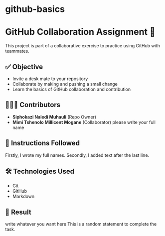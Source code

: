 # github-basics
# GitHub Collaboration Assignment 🤝

This project is part of a collaborative exercise to practice using GitHub with teammates.

## ✅ Objective

- Invite a desk mate to your repository
- Collaborate by making and pushing a small change
- Learn the basics of GitHub collaboration and contribution

## 🧑‍🤝‍🧑 Contributors

- **Siphokazi Naledi Muhauli** (Repo Owner)
- **Mimi Tshenolo Millicent Mogane** (Collaborator) please write your full name 

## 📝 Instructions Followed

Firstly, I wrote my full names.
Secondly, I added text after the last line. 

## 🛠️ Technologies Used

- Git
- GitHub
- Markdown

## 🏁 Result

write whatever you want here
This is a random statement to complete the task. 
 

